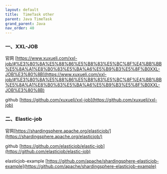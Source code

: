 ```yaml
---
layout: default
title:  TimeTask other
parent: Java TimeTask
grand_parent: Java
nav_order: 40
---
```



### 一、XXL-JOB

官网 [https://www.xuxueli.com/xxl-job/#%E3%80%8A%E5%88%86%E5%B8%83%E5%BC%8F%E4%BB%BB%E5%8A%A1%E8%B0%83%E5%BA%A6%E5%B9%B3%E5%8F%B0XXL-JOB%E3%80%8B](https://www.xuxueli.com/xxl-job/#%E3%80%8A%E5%88%86%E5%B8%83%E5%BC%8F%E4%BB%BB%E5%8A%A1%E8%B0%83%E5%BA%A6%E5%B9%B3%E5%8F%B0XXL-JOB%E3%80%8B)

github [https://github.com/xuxueli/xxl-job](https://github.com/xuxueli/xxl-job)


### 二、Elastic-job

官网[https://shardingsphere.apache.org/elasticjob/](https://shardingsphere.apache.org/elasticjob/)

github [https://github.com/elasticjob/elastic-job](https://github.com/elasticjob/elastic-job)

elasticjob-example [https://github.com/apache/shardingsphere-elasticjob-example](https://github.com/apache/shardingsphere-elasticjob-example)
 